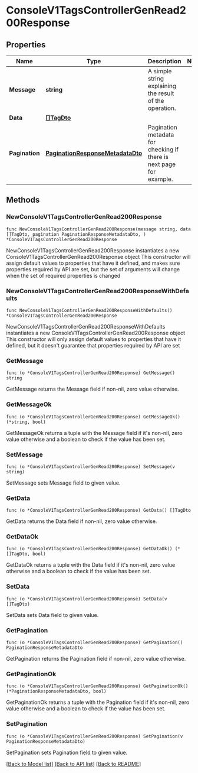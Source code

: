 # ConsoleV1TagsControllerGenRead200Response

## Properties

Name | Type | Description | Notes
------------ | ------------- | ------------- | -------------
**Message** | **string** | A simple string explaining the result of the operation. | 
**Data** | [**[]TagDto**](TagDto.md) |  | 
**Pagination** | [**PaginationResponseMetadataDto**](PaginationResponseMetadataDto.md) | Pagination metadata for checking if there is next page for example. | 

## Methods

### NewConsoleV1TagsControllerGenRead200Response

`func NewConsoleV1TagsControllerGenRead200Response(message string, data []TagDto, pagination PaginationResponseMetadataDto, ) *ConsoleV1TagsControllerGenRead200Response`

NewConsoleV1TagsControllerGenRead200Response instantiates a new ConsoleV1TagsControllerGenRead200Response object
This constructor will assign default values to properties that have it defined,
and makes sure properties required by API are set, but the set of arguments
will change when the set of required properties is changed

### NewConsoleV1TagsControllerGenRead200ResponseWithDefaults

`func NewConsoleV1TagsControllerGenRead200ResponseWithDefaults() *ConsoleV1TagsControllerGenRead200Response`

NewConsoleV1TagsControllerGenRead200ResponseWithDefaults instantiates a new ConsoleV1TagsControllerGenRead200Response object
This constructor will only assign default values to properties that have it defined,
but it doesn't guarantee that properties required by API are set

### GetMessage

`func (o *ConsoleV1TagsControllerGenRead200Response) GetMessage() string`

GetMessage returns the Message field if non-nil, zero value otherwise.

### GetMessageOk

`func (o *ConsoleV1TagsControllerGenRead200Response) GetMessageOk() (*string, bool)`

GetMessageOk returns a tuple with the Message field if it's non-nil, zero value otherwise
and a boolean to check if the value has been set.

### SetMessage

`func (o *ConsoleV1TagsControllerGenRead200Response) SetMessage(v string)`

SetMessage sets Message field to given value.


### GetData

`func (o *ConsoleV1TagsControllerGenRead200Response) GetData() []TagDto`

GetData returns the Data field if non-nil, zero value otherwise.

### GetDataOk

`func (o *ConsoleV1TagsControllerGenRead200Response) GetDataOk() (*[]TagDto, bool)`

GetDataOk returns a tuple with the Data field if it's non-nil, zero value otherwise
and a boolean to check if the value has been set.

### SetData

`func (o *ConsoleV1TagsControllerGenRead200Response) SetData(v []TagDto)`

SetData sets Data field to given value.


### GetPagination

`func (o *ConsoleV1TagsControllerGenRead200Response) GetPagination() PaginationResponseMetadataDto`

GetPagination returns the Pagination field if non-nil, zero value otherwise.

### GetPaginationOk

`func (o *ConsoleV1TagsControllerGenRead200Response) GetPaginationOk() (*PaginationResponseMetadataDto, bool)`

GetPaginationOk returns a tuple with the Pagination field if it's non-nil, zero value otherwise
and a boolean to check if the value has been set.

### SetPagination

`func (o *ConsoleV1TagsControllerGenRead200Response) SetPagination(v PaginationResponseMetadataDto)`

SetPagination sets Pagination field to given value.



[[Back to Model list]](../README.md#documentation-for-models) [[Back to API list]](../README.md#documentation-for-api-endpoints) [[Back to README]](../README.md)


